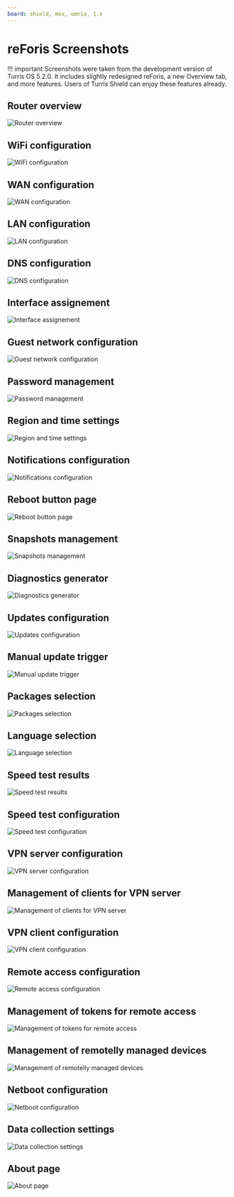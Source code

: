 ```yaml
---
board: shield, mox, omnia, 1.x
---
```

# reForis Screenshots

!!! important
    Screenshots were taken from the development version of Turris OS 5.2.0.
    It includes slightly redesigned reForis, a new Overview tab, and more features.
    Users of Turris Shield can enjoy these features already.

## Router overview

![Router overview](101-reforis-overview.png)

## WiFi configuration

![WiFi configuration](102-reforis-wifi.png)

## WAN configuration

![WAN configuration](103-reforis-wan.png)

## LAN configuration

![LAN configuration](104-reforis-lan.png)

## DNS configuration

![DNS configuration](105-reforis-dns.png)

## Interface assignement

![Interface assignement](106-reforis-interfaces.png)

## Guest network configuration

![Guest network configuration](107-reforis-guest.png)

## Password management

![Password management](108-reforis-password.png)

## Region and time settings

![Region and time settings](109-reforis-time.png)

## Notifications configuration

![Notifications configuration](110-reforis-notification.png)

## Reboot button page

![Reboot button page](111-reforis-reboot.png)

## Snapshots management

![Snapshots management](112-reforis-snapshots.png)

## Diagnostics generator

![Diagnostics generator](113-reforis-diag.png)

## Updates configuration

![Updates configuration](114-reforis-updates-settings.png)

## Manual update trigger

![Manual update trigger](115-reforis-updates.png)

## Packages selection

![Packages selection](116-reforis-packages.png)

## Language selection

![Language selection](117-reforis-languages.png)

## Speed test results

![Speed test results](118-reforis-speedtest.png)

## Speed test configuration

![Speed test configuration](119-reforis-auto-speed-test.png)

## VPN server configuration

![VPN server configuration](120-reforis-vpn-server.png)

## Management of clients for VPN server

![Management of clients for VPN server](121-reforis-vpn-client-reg.png)

## VPN client configuration

![VPN client configuration](122-reforis-vpn-client.png)

## Remote access configuration

![Remote access configuration](123-reforis-remote-access.png)

## Management of tokens for remote access

![Management of tokens for remote access](124-reforis-remote-tokens.png)

## Management of remotelly managed devices

![Management of remotelly managed devices](125-reforis-remote-devices.png)

## Netboot configuration

![Netboot configuration](126-reforis-netboot.png)

## Data collection settings

![Data collection settings](127-reforis-data-collect.png)

## About page

![About page](128-reforis-about.png)
